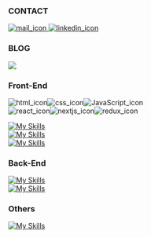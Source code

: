 <h3>CONTACT</h3>

<a href="mailto:jamielo0320@gmail.com">
  <img src="https://img.shields.io/badge/jamielo0320@gmail.com-ffffff?logo=gmail&logoColor=EA4234&style=for-the-badge" alt="mail_icon"/>
</a>

<a href="https://www.linkedin.com/in/jamie-lo-lolo/">
  <img src="https://img.shields.io/badge/LINKEDIN-0B66C2?logo=linkedin&logoColor=fff&style=for-the-badge" alt="linkedin_icon"/>
</a>

<h3>BLOG</h3>

[![](https://img.shields.io/badge/MEDIUM-242937?logo=medium&logoColor=fff&style=for-the-badge)](https://medium.com/@jamielolo)

<h3>Front-End</h3>

<div style="display:flex;">
  <img src="https://img.shields.io/badge/HTML5-E34F26?logo=html5&logoColor=ffffff&style=for-the-badge" alt="html_icon"/>
  <img src="https://img.shields.io/badge/CSS3-1572B6?logo=css3&logoColor=ffffff&style=for-the-badge" alt="css_icon"/>
  <img src="https://img.shields.io/badge/JavaScript-F7DF1E?logo=javascript&logoColor=000&style=for-the-badge" alt="JavaScript_icon"/>
</div>
<div style="display:flex;">
  <img src="https://img.shields.io/badge/React-61DAFB?logo=react&logoColor=000000&style=for-the-badge" alt="react_icon"/>
  <img src="https://img.shields.io/badge/nextdotjs-ffffff?logo=nextdotjs&logoColor=ffffff&style=for-the-badge" alt="nextjs_icon"/>
  <img src="https://img.shields.io/badge/redux-ffffff?logo=redux&logoColor=764ABC&style=for-the-badge" alt="redux_icon"/>
</div>

[![My Skills](https://skillicons.dev/icons?i=ts,tailwind,sass,bootstrap)](https://skillicons.dev)
</br>
[![My Skills](https://skillicons.dev/icons?i=react,nextjs,redux)](https://skillicons.dev)
</br>
[![My Skills](https://skillicons.dev/icons?i=threejs)](https://skillicons.dev)

<h3>Back-End</h3>

[![My Skills](https://skillicons.dev/icons?i=nextjs,nodejs,express)](https://skillicons.dev)
</br>
[![My Skills](https://skillicons.dev/icons?i=mongodb,mysql,sequelize,postgres)](https://skillicons.dev)

<h3>Others</h3>

[![My Skills](https://skillicons.dev/icons?i=aws,vercel,postman)](https://skillicons.dev)
